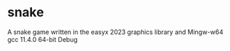 # snake
A snake game written in the easyx 2023 graphics library and Mingw-w64 gcc 11.4.0 64-bit Debug
